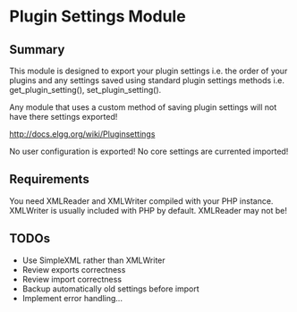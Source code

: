 Plugin Settings Module
======================

Summary
-------
This module is designed to export your plugin settings i.e. the order
of your plugins and any settings saved using standard plugin settings
methods i.e. get_plugin_setting(), set_plugin_setting().

Any module that uses a custom method of saving plugin settings will 
not have there settings exported!

http://docs.elgg.org/wiki/Pluginsettings

No user configuration is exported!
No core settings are currented imported!

Requirements
------------
You need XMLReader and XMLWriter compiled with your PHP instance. 
XMLWriter is usually included with PHP by default. XMLReader may
not be!

TODOs
-----

* Use SimpleXML rather than XMLWriter
* Review exports correctness
* Review import correctness
* Backup automatically old settings before import
* Implement error handling...
